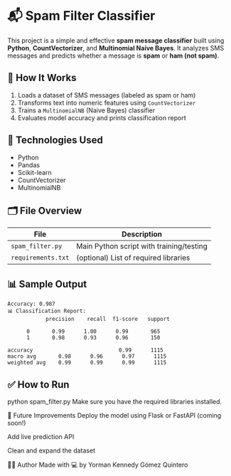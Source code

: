 # 📬 Spam Filter Classifier

This project is a simple and effective **spam message classifier** built using **Python**, **CountVectorizer**, and **Multinomial Naive Bayes**. It analyzes SMS messages and predicts whether a message is **spam** or **ham (not spam)**.

## 🧠 How It Works

1. Loads a dataset of SMS messages (labeled as spam or ham)
2. Transforms text into numeric features using `CountVectorizer`
3. Trains a `MultinomialNB` (Naive Bayes) classifier
4. Evaluates model accuracy and prints classification report

## 🚀 Technologies Used

- Python
- Pandas
- Scikit-learn
- CountVectorizer
- MultinomialNB

## 🗂️ File Overview

| File             | Description                                |
|------------------|--------------------------------------------|
| `spam_filter.py` | Main Python script with training/testing   |
| `requirements.txt` | (optional) List of required libraries    |

## 📊 Sample Output

```
Accuracy: 0.987
📊 Classification Report:
            precision    recall  f1-score   support

      0       0.99      1.00      0.99       965
      1       0.98      0.93      0.96       150

accuracy                           0.99      1115
macro avg       0.98      0.96      0.97      1115
weighted avg    0.99      0.99      0.99      1115
```


## ✅ How to Run
python spam_filter.py
Make sure you have the required libraries installed.

📌 Future Improvements
Deploy the model using Flask or FastAPI (coming soon!)

Add live prediction API

Clean and expand the dataset

🙋‍♂️ Author
Made with 💻 by Yorman Kennedy Gómez Quintero

